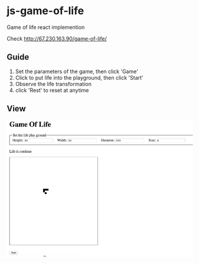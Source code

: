 # js-game-of-life
Game of life react implemention

Check http://67.230.163.90/game-of-life/

## Guide
1. Set the parameters of the game, then click 'Game'
2. Click to put life into the playground, then click 'Start'
3. Observe the life transformation
4. click 'Rest' to reset at anytime

## View
![view of the game](/view.jpg "view of the game")
